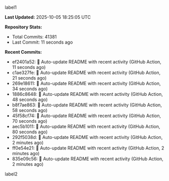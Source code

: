 
label1 
<!-- ACTIVITY_START -->
**Last Updated:** 2025-10-05 18:25:05 UTC

**Repository Stats:**
- Total Commits: 41381
- Last Commit: 11 seconds ago

**Recent Commits:**
- ef2401a52: 🤖 Auto-update README with recent activity (GitHub Action, 11 seconds ago)
- c1ae327fe: 🤖 Auto-update README with recent activity (GitHub Action, 21 seconds ago)
- 269e18611: 🤖 Auto-update README with recent activity (GitHub Action, 34 seconds ago)
- 1886c8648: 🤖 Auto-update README with recent activity (GitHub Action, 48 seconds ago)
- b8f7ae863: 🤖 Auto-update README with recent activity (GitHub Action, 58 seconds ago)
- 45f58cf74: 🤖 Auto-update README with recent activity (GitHub Action, 70 seconds ago)
- aec5b1011: 🤖 Auto-update README with recent activity (GitHub Action, 80 seconds ago)
- 292f5038d: 🤖 Auto-update README with recent activity (GitHub Action, 2 minutes ago)
- ff0e54e21: 🤖 Auto-update README with recent activity (GitHub Action, 2 minutes ago)
- 835e09c56: 🤖 Auto-update README with recent activity (GitHub Action, 2 minutes ago)
<!-- ACTIVITY_END -->

label2
